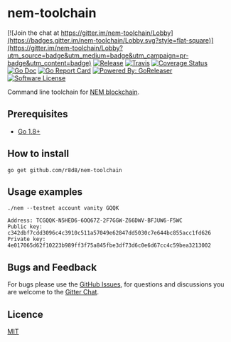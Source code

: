 # nem-toolchain

[![Join the chat at https://gitter.im/nem-toolchain/Lobby](https://badges.gitter.im/nem-toolchain/Lobby.svg?style=flat-square)](https://gitter.im/nem-toolchain/Lobby?utm_source=badge&utm_medium=badge&utm_campaign=pr-badge&utm_content=badge)
[![Release](https://img.shields.io/github/release/r8d8/nem-toolchain.svg?style=flat-square)](https://github.com/r8d8/nem-toolchain/releases/latest)
[![Travis](https://img.shields.io/travis/r8d8/nem-toolchain.svg?style=flat-square)](https://travis-ci.org/r8d8/nem-toolchain)
[![Coverage Status](https://img.shields.io/codecov/c/github/r8d8/nem-toolchain/master.svg?style=flat-square)](https://codecov.io/gh/r8d8/nem-toolchain)
[![Go Doc](https://img.shields.io/badge/godoc-reference-blue.svg?style=flat-square)](http://godoc.org/github.com/r8d8/nem-toolchain)
[![Go Report Card](https://goreportcard.com/badge/github.com/r8d8/nem-toolchain?style=flat-square)](https://goreportcard.com/report/github.com/r8d8/nem-toolchain)
[![Powered By: GoReleaser](https://img.shields.io/badge/powered%20by-goreleaser-green.svg?style=flat-square)](https://github.com/goreleaser)
[![Software License](https://img.shields.io/badge/license-MIT-brightgreen.svg?style=flat-square)](LICENSE.md)

Command line toolchain for [NEM blockchain](https://nem.io/).

## Prerequisites

* [Go 1.8+](http://golang.org/doc/install)

## How to install

```shell
go get github.com/r8d8/nem-toolchain
```

## Usage examples

```shell
./nem --testnet account vanity GQQK

Address: TCGQQK-N5HED6-6OQ67Z-2F7GGW-Z66DWV-BFJUW6-F5WC
Public key: c342dbf7cdd3096c4c3910c511a57049e62847dd5030c7e644bc855acc1fd626
Private key: 4e017065d62f10223b989ff3f75a845fbe3df73d6c0e6d67cc4c59bea3213002
```

## Bugs and Feedback

For bugs please use the [GitHub Issues](https://github.com/r8d8/nem-toolchain/issues),
for questions and discussions you are welcome to the [Gitter Chat](https://gitter.im/nem-toolchain/Lobby).

## Licence

[MIT](LICENSE)
